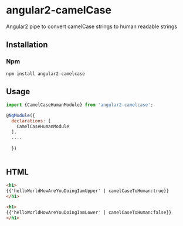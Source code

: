 # angular2-camelCase
Angular2 pipe to convert camelCase strings to human readable strings

## Installation

### Npm

`npm install angular2-camelcase`


## Usage

```javascript
import {CamelCaseHumanModule} from 'angular2-camelcase';

@NgModule({
  declarations: [
    CamelCaseHumanModule
  ],
  ....
  
  })
  
  ```
## HTML
  
  ```html
 <h1>
  {{'helloWorldHowAreYouDoingIamUpper' | camelCaseToHuman:true}}
</h1>

<h1>
  {{'helloWorldHowAreYouDoingIamLower' | camelCaseToHuman:false}}
</h1>
  
  ```


